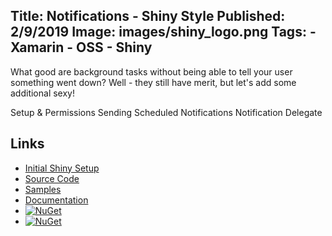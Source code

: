 Title: Notifications - Shiny Style
Published: 2/9/2019
Image: images/shiny_logo.png
Tags:
    - Xamarin
    - OSS
    - Shiny
---
What good are background tasks without being able to tell your user something went down?  Well - they still have merit, but let's add some additional sexy!

Setup & Permissions
Sending
Scheduled Notifications
Notification Delegate

## Links
* [Initial Shiny Setup](introducingshiny)
* [Source Code](https://github.com/shinyorg/shiny)
* [Samples](https://github.com/shinyorg/shinysamples)
* [Documentation](https://shinylib.net)
* [![NuGet](https://img.shields.io/nuget/v/Shiny.Core.svg?maxAge=2592000)](https://www.nuget.org/packages/Shiny.Core/)
* [![NuGet](https://img.shields.io/nuget/v/Shiny.Notifications.svg?maxAge=2592000)](https://www.nuget.org/packages/Shiny.Notifications/)